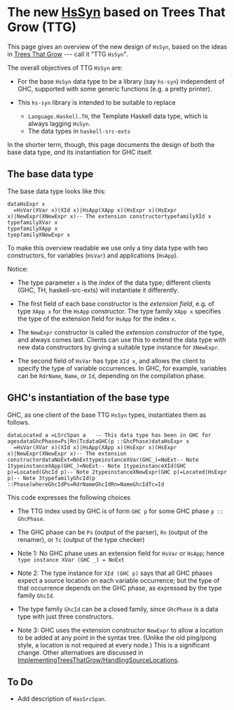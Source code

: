 # The new [HsSyn](implementing-trees-that-grow/hs-syn) based on Trees That Grow (TTG)


This page gives an overview of the new design of `HsSyn`, based on the ideas in [ Trees That Grow](https://www.microsoft.com/en-us/research/publication/trees-that-grow/) --- call it "TTG `HsSyn`".


The overall objectives of TTG `HsSyn` are:

- For the base `HsSyn` data type to be a library (say `hs-syn`) independent of GHC,
  supported with some generic functions (e.g. a pretty printer).

- This `hs-syn` library is intended to be suitable to replace

  - `Language.Haskell.TH`, the Template Haskell data type, which is always lagging `HsSyn`.
  - The data types in `haskell-src-exts`


In the shorter term, though, this page documents the design of both the base data type, *and* its instantiation for GHC itself.

## The base data type


The base data type looks like this:

```
dataHsExpr x
  =HsVar(XVar x)(XId x)|HsApp(XApp x)(HsExpr x)(HsExpr x)|NewExpr(XNewExpr x)-- The extension constructortypefamilyXId x
typefamilyXVar x
typefamilyXApp x
tyepfamilyXNewExpr x
```


To make this overview readable we use only a tiny data type with two constructors,
for variables (`HsVar`) and applications (`HsApp`).


Notice:

- The type parameter `x` is the *index* of the data type; different clients (GHC, TH, haskell-src-exts) will instantiate it differently.

- The first field of each base constructor is the *extension field*, e.g. of type `XApp x` for the `HsApp` constructor.  The type family `XApp x` specifies the type of the extension field for `HsApp` for the index `x`.

- The `NewExpr` constructor is called the *extension constructor* of the type, and always comes last.  Clients can use this to extend the data type with new data constructors by giving a suitable type instance for `XNewExpr`.

- The second field of `HsVar` has type `XId x`, and allows the client to specify the type of variable occurrences.  In GHC, for example, variables can be `RdrName`, `Name`, or `Id`, depending on the compilation phase.

## GHC's instantiation of the base type


GHC, as one client of the base TTG `HsSyn` types, instantiates them as follows.

```
dataLocated a =LSrcSpan a   -- This data type has been in GHC for agesdataGhcPhase=Ps|Rn|TcdataGHC(p ::GhcPhase)dataHsExpr x
  =HsVar(XVar x)(XId x)|HsApp(XApp x)(HsExpr x)(HsExpr x)|NewExpr(XNewExpr x)-- The extension constructordataNoExt=NoExttypeinstanceXVar(GHC_)=NoExt-- Note 1typeinstanceXApp(GHC_)=NoExt-- Note 1typeinstanceXId(GHC p)=Located(GhcId p)-- Note 2typeinstanceXNewExpr(GHC p)=Located(HsExpr p)-- Note 3typefamilyGhcId(p ::Phase)whereGhcIdPs=RdrNameGhcIdRn=NameGhcIdTc=Id
```


This code expresses the following choices

- The TTG index used by GHC is of form `GHC p` for some GHC phase `p :: GhcPhase`.

- The GHC phase can be `Ps` (output of the parser), `Rn` (output of the renamer), or `Tc` (output of the type checker)

- Note 1: No GHC phase uses an extension field for `HsVar` or `HsApp`; hence `type instance XVar (GHC _) = NoExt`

- Note 2: The type instance for `XId (GHC p)` says that all GHC phases expect a source location on each variable occurrence; but the type of that occurrence depends on the GHC phase, as expressed by the type family `GhcId`.

- The type family `GhcId` can be a closed family, since `GhcPhase` is a data type with just three constructors.

- Note 3: GHC uses the extension constructor `NewExpr` to allow a location to be added at any point in the syntax tree.  (Unlike the old ping/pong style, a location is not required at every node.)  This is a significant change.  Other alternatives are discussed in [ImplementingTreesThatGrow/HandlingSourceLocations](implementing-trees-that-grow/handling-source-locations).

## To Do

- Add description of `HasSrcSpan`.
